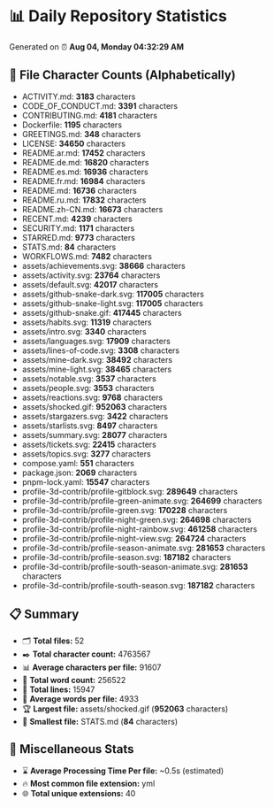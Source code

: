 # 📊 Daily Repository Statistics
Generated on ⏰ **Aug 04, Monday 04:32:29 AM**

## 📂 File Character Counts (Alphabetically)
- ACTIVITY.md: **3183** characters
- CODE_OF_CONDUCT.md: **3391** characters
- CONTRIBUTING.md: **4181** characters
- Dockerfile: **1195** characters
- GREETINGS.md: **348** characters
- LICENSE: **34650** characters
- README.ar.md: **17452** characters
- README.de.md: **16820** characters
- README.es.md: **16936** characters
- README.fr.md: **16984** characters
- README.md: **16736** characters
- README.ru.md: **17832** characters
- README.zh-CN.md: **16673** characters
- RECENT.md: **4239** characters
- SECURITY.md: **1171** characters
- STARRED.md: **9773** characters
- STATS.md: **84** characters
- WORKFLOWS.md: **7482** characters
- assets/achievements.svg: **38666** characters
- assets/activity.svg: **23764** characters
- assets/default.svg: **42017** characters
- assets/github-snake-dark.svg: **117005** characters
- assets/github-snake-light.svg: **117005** characters
- assets/github-snake.gif: **417445** characters
- assets/habits.svg: **11319** characters
- assets/intro.svg: **3340** characters
- assets/languages.svg: **17909** characters
- assets/lines-of-code.svg: **3308** characters
- assets/mine-dark.svg: **38492** characters
- assets/mine-light.svg: **38465** characters
- assets/notable.svg: **3537** characters
- assets/people.svg: **3553** characters
- assets/reactions.svg: **9768** characters
- assets/shocked.gif: **952063** characters
- assets/stargazers.svg: **3422** characters
- assets/starlists.svg: **8497** characters
- assets/summary.svg: **28077** characters
- assets/tickets.svg: **22415** characters
- assets/topics.svg: **3277** characters
- compose.yaml: **551** characters
- package.json: **2069** characters
- pnpm-lock.yaml: **15547** characters
- profile-3d-contrib/profile-gitblock.svg: **289649** characters
- profile-3d-contrib/profile-green-animate.svg: **264699** characters
- profile-3d-contrib/profile-green.svg: **170228** characters
- profile-3d-contrib/profile-night-green.svg: **264698** characters
- profile-3d-contrib/profile-night-rainbow.svg: **461258** characters
- profile-3d-contrib/profile-night-view.svg: **264724** characters
- profile-3d-contrib/profile-season-animate.svg: **281653** characters
- profile-3d-contrib/profile-season.svg: **187182** characters
- profile-3d-contrib/profile-south-season-animate.svg: **281653** characters
- profile-3d-contrib/profile-south-season.svg: **187182** characters

## 📋 Summary
- 🗂️ **Total files:** 52
- ✒️ **Total character count:** 4763567
- 📊 **Average characters per file:** 91607
- 📝 **Total word count:** 256522
- 🧾 **Total lines:** 15947
- 📐 **Average words per file:** 4933
- 🏆 **Largest file:** assets/shocked.gif (**952063** characters)
- 🥉 **Smallest file:** STATS.md (**84** characters)

## 🌟 Miscellaneous Stats
- ⌛ **Average Processing Time Per file:** ~0.5s (estimated)
- 🔥 **Most common file extension:** yml
- 🌐 **Total unique extensions:** 40
